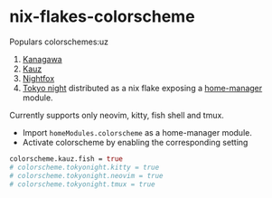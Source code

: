 # nix-flakes-colorscheme
Populars colorschemes:uz
1. [Kanagawa](https://github.com/rebelot/kanagawa.nvim)
2. [Kauz](https://github.com/buntec/kauz)
3. [Nightfox](https://github.com/EdenEast/nightfox.nvim)
4. [Tokyo night](https://github.com/folke/tokyonight.nvim)
distributed as a nix flake exposing a [home-manager](https://github.com/nix-community/home-manager) module.

Currently supports only neovim, kitty, fish shell and tmux.

* Import `homeModules.colorscheme` as a home-manager module.
* Activate colorscheme by enabling the corresponding setting 
```nix 
colorscheme.kauz.fish = true
# colorscheme.tokyonight.kitty = true
# colorscheme.tokyonight.neovim = true
# colorscheme.tokyonight.tmux = true
```
